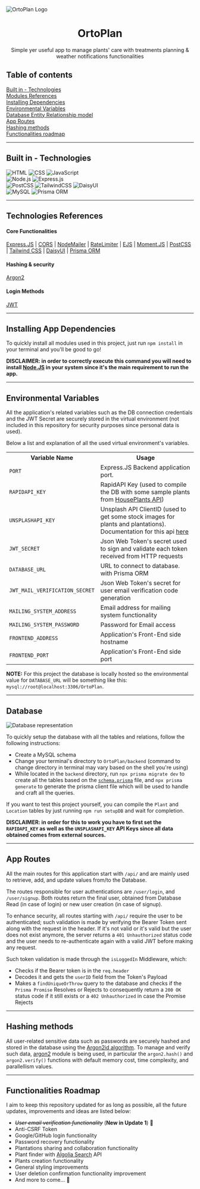 <img src = "https://github.com/mfacecchia/OrtoPlan/assets/86726458/4a83f60c-361e-45b3-8228-721ee043b1be" alt = "OrtoPlan Logo">
<h1 align = "center">OrtoPlan</h1>
<p align = "center">Simple yer useful app to manage plants' care with treatments planning & weather notifications functionalities</p>

<h2>Table of contents</h2>
<a href = "#built-in">Built in - Technologies</a><br>
<a href = "#modules-references">Modules References</a><br>
<a href = "#installing-dependencies">Installing Dependencies</a><br>
<a href = "#environmental-variables">Environmental Variables</a><br>
<a href = "#db">Database Entity Relationship model</a><br>
<a href = "#app-routes">App Routes</a><br>
<a href = "#hashing-methods">Hashing methods</a><br>
<a href = "#functionalities-roadmap">Functionalities roadmap</a><br>
<hr>

<h2 id = "built-in">Built in - Technologies</h2>
<img src = "https://img.shields.io/badge/HTML5-E34F26?style=for-the-badge&logo=html5&logoColor=white" alt = "HTML">
<img src = "https://img.shields.io/badge/CSS3-1572B6?style=for-the-badge&logo=css3&logoColor=white" alt = "CSS">
<img src = "https://img.shields.io/badge/JavaScript-F7DF1E?style=for-the-badge&logo=javascript&logoColor=black" alt = "JavaScript">
<br>
<img src = "https://img.shields.io/badge/Node%20js-339933?style=for-the-badge&logo=nodedotjs&logoColor=white" alt = "Node.js">
<img src = "https://img.shields.io/badge/Express%20js-000000?style=for-the-badge&logo=express&logoColor=white" alt = "Express.js">
<br>
<img src = "https://img.shields.io/badge/postcss-DD3A0A?style=for-the-badge&logo=postcss&logoColor=white" alt = "PostCSS">
<img src = "https://img.shields.io/badge/Tailwind_CSS-38B2AC?style=for-the-badge&logo=tailwind-css&logoColor=white" alt = "TailwindCSS">
<img src = "https://img.shields.io/badge/daisyUI-1ad1a5?style=for-the-badge&logo=daisyui&logoColor=white" alt = "DaisyUI">
<br>
<img src = "https://img.shields.io/badge/MySQL-00000F?style=for-the-badge&logo=mysql&logoColor=white" alt = "MySQL">
<img src = "https://img.shields.io/badge/Prisma-3982CE?style=for-the-badge&logo=Prisma&logoColor=white" alt = "Prisma ORM">
<hr>

<h2 id = "modules-references">Technologies References</h2>
<h4>Core Functionalities</h4>
<a href = "https://expressjs.com/en/4x/api.html#express">Express.JS</a> |
<a href = "https://www.npmjs.com/package/cors">CORS</a> |
<a href = "https://nodemailer.com/">NodeMailer</a> |
<a href = "https://express-rate-limit.mintlify.app/">RateLimiter</a> |
<a href = "https://ejs.co/">EJS</a> |
<a href = "https://momentjs.com/docs/">Moment.JS</a> |
<a href = "https://postcss.org/">PostCSS</a> |
<a href = "https://tailwindcss.com/docs/installation">Tailwind CSS</a> |
<a href = "https://daisyui.com/">DaisyUI</a> |
<a href = "https://www.prisma.io/docs/getting-started/quickstart">Prisma ORM</a>
<h4>Hashing & security</h4>
<a href = "https://www.npmjs.com/package/argon2">Argon2</a>
<h4>Login Methods</h4>
<a href = "https://www.npmjs.com/package/jsonwebtoken">JWT</a>
<hr>

<h2 id = "installing-dependencies">Installing App Dependencies</h2>
<p>To quickly install all modules used in this project, just run <code>npm install</code> in your terminal and you'll be good to go!</p>
<b>DISCLAIMER: in order to correctly execute this command you will need to install <a href = "https://nodejs.org/en/download/package-manager">Node.JS</a> in your system since it's the main requirement to run the app.</b>
<hr>

<h2 id = "environmental-variables">Environmental Variables</h2>
<p>All the application's related variables such as the DB connection credentials and the JWT Secret are securely stored in the virtual environment (not included in this repository for security purposes since personal data is used).</p>
<p>Below a list and explanation of all the used virtual environment's variables.</p>
<table>
  <tr>
    <th>Variable Name</th>
    <th>Usage</th>
  </tr>
  <tr>
    <td><code>PORT</code></td>
    <td>Express.JS Backend application port.</td>
  </tr>
  <tr>
    <td><code>RAPIDAPI_KEY</code></td>
    <td>RapidAPI Key (used to compile the DB with some sample plants from <a href = "https://rapidapi.com/mnai01/api/house-plants2">HousePlants API</a>)</td>
  </tr>
  <tr>
    <td><code>UNSPLASHAPI_KEY</code></td>
    <td>Unsplash API ClientID (used to get some stock images for plants and plantations). Documentation for this api <a href = "https://unsplash.com/documentation">here</a></td>
  </tr>
  <tr>
    <td><code>JWT_SECRET</code></td>
    <td>Json Web Token's secret used to sign and validate each token received from HTTP requests</td>
  </tr>
  <tr>
    <td><code>DATABASE_URL</code></td>
    <td>URL to connect to database. with Prisma ORM</td>
  </tr>
  <tr>
    <td><code>JWT_MAIL_VERIFICATION_SECRET</code></td>
    <td>Json Web Token's secret for user email verification code generation</td>
  </tr>
  <tr>
    <td><code>MAILING_SYSTEM_ADDRESS</code></td>
    <td>Email address for mailing system functionality</td>
  </tr>
  <tr>
    <td><code>MAILING_SYSTEM_PASSWORD</code></td>
    <td>Password for Email access</td>
  </tr>
  <tr>
    <td><code>FRONTEND_ADDRESS</code></td>
    <td>Application's Front-End side hostname</td>
  </tr>
  <tr>
    <td><code>FRONTEND_PORT</code></td>
    <td>Application's Front-End side port</td>
  </tr>
</table>
<b>NOTE:</b> <span>For this project the database is locally hosted so the environmental value for <code>DATABASE_URL</code> will be something like this: <code>mysql://root@localhost:3306/OrtoPlan</code>.</span>
<hr>

<h2 id = "db">Database</h2>
<img src = "https://github.com/mfacecchia/OrtoPlan/assets/86726458/df222adf-a187-4827-ad0c-be30758e9fbd" alt = "Database representation">
<p>To quickly setup the database with all the tables and relations, follow the following instructions:</p>
<ul>
  <li>Create a MySQL schema</li>
  <li>Change your terminal's directory to <code>OrtoPlan/backend</code> (command to change directory in terminal may vary based on the shell you're using)</li>
  <li>While located in the <code>backend</code> directory, run <code>npx prisma migrate dev</code> to create all the tables based on the <code><a href = "https://github.com/mfacecchia/OrtoPlan/blob/main/backend/prisma/schema.prisma">schema.prisma</a></code> file, and <code>npx prisma generate</code> to generate the prisma client file which will be used to handle and craft all the queries.</li>
</ul>
<p>If you want to test this project yourself, you can compile the <code>Plant</code> and <code>Location</code> tables by just running <code>npm run setupDB</code> and wait for completion.</p>
<b>DISCLAIMER: in order for this to work you have to first set the <code>RAPIDAPI_KEY</code> as well as the <code>UNSPLASHAPI_KEY</code> API Keys since all data obtained comes from external sources.</b>
<hr>

<h2 id = "app-routes">App Routes</h2>
<p>All the main routes for this application start with <code>/api/</code> and are mainly used to retrieve, add, and update values from/to the Database.</p>
<p>The routes responsible for user authentications are <code>/user/login</code>, and <code>/user/signup</code>. Both routes return the final user, obtained from Database Read (in case of login) or new user creation (in case of signup).</p>
<p>To enhance security, all routes starting with <code>/api/</code> require the user to be authenticated; such validation is made by verifying the Bearer Token sent along with the request in the header. If it's not valid or it's valid but the user does not exist anymore, the server returns a <code>401 Unhauthorized</code> status code and the user needs to re-authenticate again with a valid JWT before making any request.</p>
<p>Such token validation is made through the <code>isLoggedIn</code> Middleware, which:
    <ul>
        <li>Checks if the Bearer token is in the <code>req.header</code></li>
        <li>Decodes it and gets the <code>userID</code> field from the Token's Payload</li>
        <li>Makes a <code>findUniqueOrThrow</code> query to the database and checks if the <code>Prisma Promise</code> Resolves or Rejects to consequently return a <code>200 OK</code> status code if it still exists or a <code>402 Unhauthorized</code> in case the Promise Rejects</li>
    </ul>
</p>
<hr>

<h2 id = "hashing-methods">Hashing methods</h2>
<p>All user-related sensitive data such as passwords are securely hashed and stored in the database using the <a href = "https://en.wikipedia.org/wiki/Argon2">Argon2id algorithm</a>. To manage and verify such data, <a href = "https://www.npmjs.com/package/argon2">argon2</a> module is being used, in particular the <code>argon2.hash()</code> and <code>argon2.verify()</code> functions with default memory cost, time complexity, and parallellism values.</p>
<hr>

<h2 id = "functionalities-roadmap">Functionalities Roadmap</h2>
<p>I aim to keep this repository updated for as long as possible, all the future updates, improvements and ideas are listed below:
  <ul>
    <li><i><s>User email verification functionality</s></i> (<b>New in Update 1</b>) 🎉</li>
    <li>Anti-CSRF Token</li>
    <li>Google/GitHub login functionality</li>
    <li>Password recovery functionality</li>
    <li>Plantations sharing and collaboration functionality</li>
    <li>Plant finder with <a href = "https://www.algolia.com/doc/">Algolia Search</a> API</li>
    <li>Plants creation functionality</li>
    <li>General styling improvements</li>
    <li>User deletion confirmation functionality improvement</li>
    <li>And more to come... 👀</li>
  </ul>
</p>
